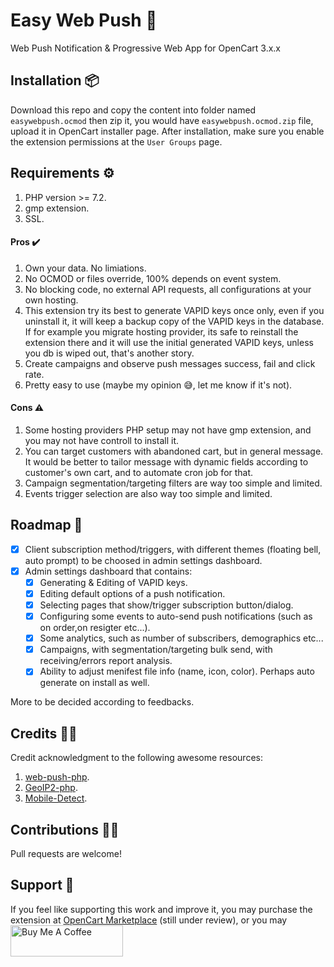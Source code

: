 # Easy Web Push 📨
Web Push Notification & Progressive Web App for OpenCart 3.x.x

## Installation 📦
Download this repo and copy the content into folder named `easywebpush.ocmod` then zip it, you would have `easywebpush.ocmod.zip` file, upload it in OpenCart installer page.
After installation, make sure you enable the extension permissions at the `User Groups` page.

## Requirements ⚙️
1. PHP version >= 7.2.
2. gmp extension.
3. SSL.

#### Pros ✔️
1. Own your data. No limiations.
2. No OCMOD or files override, 100% depends on event system.
3. No blocking code, no external API requests, all configurations at your own hosting.
4. This extension try its best to generate VAPID keys once only, even if you uninstall it, it will keep a backup copy of the VAPID keys in the database. If for example you migrate hosting provider, its safe to reinstall the extension there and it will use the initial generated VAPID keys, unless you db is wiped out, that's another story.
5. Create campaigns and observe push messages success, fail and click rate.
6. Pretty easy to use (maybe my opinion 😅, let me know if it's not).

#### Cons ⚠️
1. Some hosting providers PHP setup may not have gmp extension, and you may not have controll to install it.
2. You can target customers with abandoned cart, but in general message. It would be better to tailor message with dynamic fields according to customer's own cart, and to automate cron job for that.
3. Campaign segmentation/targeting filters are way too simple and limited.
4. Events trigger selection are also way too simple and limited.


## Roadmap 🚧
- [x] Client subscription method/triggers, with different themes (floating bell, auto prompt) to be choosed in admin settings dashboard.
- [x] Admin settings dashboard that contains:
  - [x] Generating & Editing of VAPID keys.
  - [x] Editing default options of a push notification.
  - [x] Selecting pages that show/trigger subscription button/dialog.
  - [x] Configuring some events to auto-send push notifications (such as on order,on resigter etc...).
  - [x] Some analytics, such as number of subscribers, demographics etc...
  - [x] Campaigns, with segmentation/targeting bulk send, with receiving/errors report analysis.
  - [x] Ability to adjust menifest file info (name, icon, color). Perhaps auto generate on install as well.

More to be decided according to feedbacks.

## Credits 🙏🏼
Credit acknowledgment to the following awesome resources:
1. [web-push-php](https://github.com/web-push-libs/web-push-php).
2. [GeoIP2-php](https://github.com/maxmind/GeoIP2-php).
3. [Mobile-Detect](https://github.com/serbanghita/Mobile-Detect).

## Contributions 🤝🏼
Pull requests are welcome!

## Support 💚
If you feel like supporting this work and improve it, you may purchase the extension at [OpenCart Marketplace](https://www.opencart.com/index.php?route=marketplace/extension/info&extension_id=42866) (still under review), or you may
<a href="https://www.buymeacoffee.com/aldabil21" target="_blank" rel="noopener"><img src="https://cdn.buymeacoffee.com/buttons/v2/default-yellow.png" alt="Buy Me A Coffee" style="height: 50px !important;width: 180px !important;" ></a>

